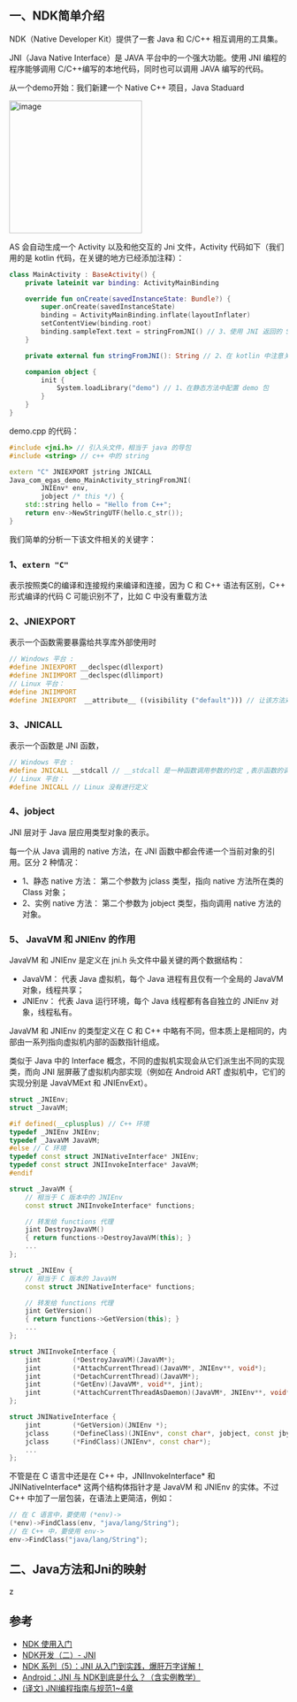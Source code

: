 ## 一、NDK简单介绍

NDK（Native Developer Kit）提供了一套 Java 和 C/C++ 相互调用的工具集。

JNI（Java Native Interface）是 JAVA 平台中的一个强大功能。使用 JNI 编程的程序能够调用 C/C++编写的本地代码，同时也可以调用 JAVA 编写的代码。

从一个demo开始：我们新建一个 Native C++ 项目，Java Staduard

<img width="240" alt="image" src="https://user-images.githubusercontent.com/17560388/192934644-766b2e2a-4b49-4476-918a-d886d78c26ff.png">

AS 会自动生成一个 Activity 以及和他交互的 Jni 文件，Activity 代码如下（我们用的是 kotlin 代码，在关键的地方已经添加注释）：

```kotlin
class MainActivity : BaseActivity() {
    private lateinit var binding: ActivityMainBinding

    override fun onCreate(savedInstanceState: Bundle?) {
        super.onCreate(savedInstanceState)
        binding = ActivityMainBinding.inflate(layoutInflater)
        setContentView(binding.root)
        binding.sampleText.text = stringFromJNI() // 3、使用 JNI 返回的 String
    }

    private external fun stringFromJNI(): String // 2、在 kotlin 中注意关键字是 external, 在 Java 中是 native 关键字

    companion object {
        init {
            System.loadLibrary("demo") // 1、在静态方法中配置 demo 包
        }
    }
}
```
demo.cpp 的代码：

```c++
#include <jni.h> // 引入头文件，相当于 java 的导包
#include <string> // c++ 中的 string

extern "C" JNIEXPORT jstring JNICALL
Java_com_egas_demo_MainActivity_stringFromJNI(
        JNIEnv* env,
        jobject /* this */) {
    std::string hello = "Hello from C++";
    return env->NewStringUTF(hello.c_str());
}
```
我们简单的分析一下该文件相关的关键字：

### 1、`extern "C"`
表示按照类C的编译和连接规约来编译和连接，因为 C 和 C++ 语法有区别，C++ 形式编译的代码 C 可能识别不了，比如 C 中没有重载方法

### 2、JNIEXPORT
表示一个函数需要暴露给共享库外部使用时

```c++
// Windows 平台 :
#define JNIEXPORT __declspec(dllexport)
#define JNIIMPORT __declspec(dllimport)
// Linux 平台：
#define JNIIMPORT
#define JNIEXPORT  __attribute__ ((visibility ("default"))) // 让该方法对于外界可见
```

### 3、JNICALL
表示一个函数是 JNI 函数，
```c++
// Windows 平台 :
#define JNICALL __stdcall // __stdcall 是一种函数调用参数的约定 ,表示函数的调用参数是从右往左。
// Linux 平台：
#define JNICALL // Linux 没有进行定义
```

### 4、jobject

JNI 层对于 Java 层应用类型对象的表示。

每一个从 Java 调用的 native 方法，在 JNI 函数中都会传递一个当前对象的引用。区分 2 种情况：

- 1、静态 native 方法： 第二个参数为 jclass 类型，指向 native 方法所在类的 Class 对象；
- 2、实例 native 方法： 第二个参数为 jobject 类型，指向调用 native 方法的对象。

### 5、 JavaVM 和 JNIEnv 的作用

JavaVM 和 JNIEnv 是定义在 jni.h 头文件中最关键的两个数据结构：

- JavaVM： 代表 Java 虚拟机，每个 Java 进程有且仅有一个全局的 JavaVM 对象，线程共享；
- JNIEnv： 代表 Java 运行环境，每个 Java 线程都有各自独立的 JNIEnv 对象，线程私有。

JavaVM 和 JNIEnv 的类型定义在 C 和 C++ 中略有不同，但本质上是相同的，内部由一系列指向虚拟机内部的函数指针组成。 

类似于 Java 中的 Interface 概念，不同的虚拟机实现会从它们派生出不同的实现类，而向 JNI 层屏蔽了虚拟机内部实现（例如在 Android ART 虚拟机中，它们的实现分别是 JavaVMExt 和 JNIEnvExt）。

```c++
struct _JNIEnv;
struct _JavaVM;

#if defined(__cplusplus) // C++ 环境
typedef _JNIEnv JNIEnv;
typedef _JavaVM JavaVM;
#else // C 环境
typedef const struct JNINativeInterface* JNIEnv;
typedef const struct JNIInvokeInterface* JavaVM;
#endif

struct _JavaVM {
    // 相当于 C 版本中的 JNIEnv
    const struct JNIInvokeInterface* functions;

    // 转发给 functions 代理
    jint DestroyJavaVM()
    { return functions->DestroyJavaVM(this); }
    ...
};

struct _JNIEnv {
    // 相当于 C 版本的 JavaVM
    const struct JNINativeInterface* functions;

    // 转发给 functions 代理
    jint GetVersion()
    { return functions->GetVersion(this); }
    ...
};

struct JNIInvokeInterface {
    jint        (*DestroyJavaVM)(JavaVM*);
    jint        (*AttachCurrentThread)(JavaVM*, JNIEnv**, void*);
    jint        (*DetachCurrentThread)(JavaVM*);
    jint        (*GetEnv)(JavaVM*, void**, jint);
    jint        (*AttachCurrentThreadAsDaemon)(JavaVM*, JNIEnv**, void*);
};

struct JNINativeInterface {
    jint        (*GetVersion)(JNIEnv *);
    jclass      (*DefineClass)(JNIEnv*, const char*, jobject, const jbyte*, jsize);
    jclass      (*FindClass)(JNIEnv*, const char*);
    ...
};
```
不管是在 C 语言中还是在 C++ 中，JNIInvokeInterface* 和 JNINativeInterface* 这两个结构体指针才是 JavaVM 和 JNIEnv 的实体。不过 C++ 中加了一层包装，在语法上更简洁，例如：
```c++
// 在 C 语言中，要使用 (*env)->
(*env)->FindClass(env, "java/lang/String");
// 在 C++ 中，要使用 env->
env->FindClass("java/lang/String");
```
## 二、Java方法和Jni的映射

z


## 参考

- [NDK 使用入门](https://developer.android.google.cn/ndk/guides)
- [NDK开发（二）- JNI](https://www.jianshu.com/p/b0260cf9370f)
- [NDK 系列（5）：JNI 从入门到实践，爆肝万字详解！](https://www.jianshu.com/p/5f48a9190d9d)
- [Android：JNI 与 NDK到底是什么？（含实例教学）](https://blog.csdn.net/carson_ho/article/details/73250163)
- [(译文) JNI编程指南与规范1~4章](https://juejin.cn/post/6930972583848312846)
